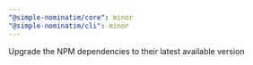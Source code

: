 ```yaml
---
"@simple-nominatim/core": minor
"@simple-nominatim/cli": minor
---
```


Upgrade the NPM dependencies to their latest available version
